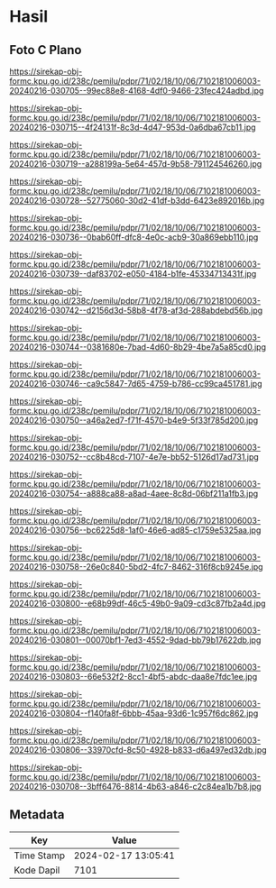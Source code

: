 # Hasil

## Foto C Plano

https://sirekap-obj-formc.kpu.go.id/238c/pemilu/pdpr/71/02/18/10/06/7102181006003-20240216-030705--99ec88e8-4168-4df0-9466-23fec424adbd.jpg

https://sirekap-obj-formc.kpu.go.id/238c/pemilu/pdpr/71/02/18/10/06/7102181006003-20240216-030715--4f24131f-8c3d-4d47-953d-0a6dba67cb11.jpg

https://sirekap-obj-formc.kpu.go.id/238c/pemilu/pdpr/71/02/18/10/06/7102181006003-20240216-030719--a288199a-5e64-457d-9b58-791124546260.jpg

https://sirekap-obj-formc.kpu.go.id/238c/pemilu/pdpr/71/02/18/10/06/7102181006003-20240216-030728--52775060-30d2-41df-b3dd-6423e892016b.jpg

https://sirekap-obj-formc.kpu.go.id/238c/pemilu/pdpr/71/02/18/10/06/7102181006003-20240216-030736--0bab60ff-dfc8-4e0c-acb9-30a869ebb110.jpg

https://sirekap-obj-formc.kpu.go.id/238c/pemilu/pdpr/71/02/18/10/06/7102181006003-20240216-030739--daf83702-e050-4184-b1fe-45334713431f.jpg

https://sirekap-obj-formc.kpu.go.id/238c/pemilu/pdpr/71/02/18/10/06/7102181006003-20240216-030742--d2156d3d-58b8-4f78-af3d-288abdebd56b.jpg

https://sirekap-obj-formc.kpu.go.id/238c/pemilu/pdpr/71/02/18/10/06/7102181006003-20240216-030744--0381680e-7bad-4d60-8b29-4be7a5a85cd0.jpg

https://sirekap-obj-formc.kpu.go.id/238c/pemilu/pdpr/71/02/18/10/06/7102181006003-20240216-030746--ca9c5847-7d65-4759-b786-cc99ca451781.jpg

https://sirekap-obj-formc.kpu.go.id/238c/pemilu/pdpr/71/02/18/10/06/7102181006003-20240216-030750--a46a2ed7-f71f-4570-b4e9-5f33f785d200.jpg

https://sirekap-obj-formc.kpu.go.id/238c/pemilu/pdpr/71/02/18/10/06/7102181006003-20240216-030752--cc8b48cd-7107-4e7e-bb52-5126d17ad731.jpg

https://sirekap-obj-formc.kpu.go.id/238c/pemilu/pdpr/71/02/18/10/06/7102181006003-20240216-030754--a888ca88-a8ad-4aee-8c8d-06bf211a1fb3.jpg

https://sirekap-obj-formc.kpu.go.id/238c/pemilu/pdpr/71/02/18/10/06/7102181006003-20240216-030756--bc6225d8-1af0-46e6-ad85-c1759e5325aa.jpg

https://sirekap-obj-formc.kpu.go.id/238c/pemilu/pdpr/71/02/18/10/06/7102181006003-20240216-030758--26e0c840-5bd2-4fc7-8462-316f8cb9245e.jpg

https://sirekap-obj-formc.kpu.go.id/238c/pemilu/pdpr/71/02/18/10/06/7102181006003-20240216-030800--e68b99df-46c5-49b0-9a09-cd3c87fb2a4d.jpg

https://sirekap-obj-formc.kpu.go.id/238c/pemilu/pdpr/71/02/18/10/06/7102181006003-20240216-030801--00070bf1-7ed3-4552-9dad-bb79b17622db.jpg

https://sirekap-obj-formc.kpu.go.id/238c/pemilu/pdpr/71/02/18/10/06/7102181006003-20240216-030803--66e532f2-8cc1-4bf5-abdc-daa8e7fdc1ee.jpg

https://sirekap-obj-formc.kpu.go.id/238c/pemilu/pdpr/71/02/18/10/06/7102181006003-20240216-030804--f140fa8f-6bbb-45aa-93d6-1c957f6dc862.jpg

https://sirekap-obj-formc.kpu.go.id/238c/pemilu/pdpr/71/02/18/10/06/7102181006003-20240216-030806--33970cfd-8c50-4928-b833-d6a497ed32db.jpg

https://sirekap-obj-formc.kpu.go.id/238c/pemilu/pdpr/71/02/18/10/06/7102181006003-20240216-030708--3bff6476-8814-4b63-a846-c2c84ea1b7b8.jpg


## Metadata

| Key        | Value               |
| ---------- | ------------------- |
| Time Stamp | 2024-02-17 13:05:41 |
| Kode Dapil | 7101                |



